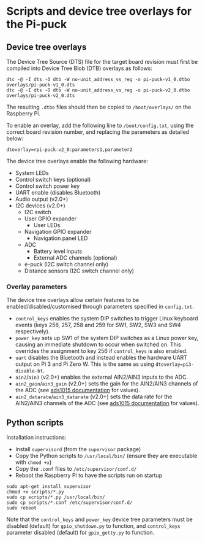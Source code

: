 # Scripts and device tree overlays for the Pi-puck

## Device tree overlays

The Device Tree Source (DTS) file for the target board revision must first be compiled into Device Tree Blob (DTB) overlays as follows:

```
dtc -@ -I dts -O dtb -W no-unit_address_vs_reg -o pi-puck-v1_0.dtbo overlays/pi-puck-v1_0.dts
dtc -@ -I dts -O dtb -W no-unit_address_vs_reg -o pi-puck-v2_0.dtbo overlays/pi-puck-v2_0.dts
```

The resulting `.dtbo` files should then be copied to `/boot/overlays/` on the Raspberry Pi.

To enable an overlay, add the following line to `/boot/config.txt`, using the correct board revision number, and replacing the parameters as detailed below:

```
dtoverlay=rpi-puck-v2_0:parameters1,parameter2
```

The device tree overlays enable the following hardware:

- System LEDs
- Control switch keys (optional)
- Control switch power key
- UART enable (disables Bluetooth)
- Audio output (v2.0+)
- I2C devices (v2.0+)
  - I2C switch
  - User GPIO expander
    - User LEDs
  - Navigation GPIO expander
    - Navigation panel LED
  - ADC
    - Battery level inputs
    - External ADC channels (optional)
  - e-puck (I2C switch channel only)
  - Distance sensors (I2C switch channel only)

### Overlay parameters

The device tree overlays allow certain features to be enabled/disabled/customised through parameters specified in `config.txt`.

- `control_keys` enables the system DIP switches to trigger Linux keyboard events (keys 256, 257, 258 and 259 for SW1, SW2, SW3 and SW4 respectively).
- `power_key` sets up SW1 of the system DIP switches as a Linux power key, causing an immediate shutdown to occur when switched on. This overrides the assignment to key 256 if `control_keys` is also enabled.
- `uart` disables the Bluetooth and instead enables the hardware UART output on Pi 3 and Pi Zero W. This is the same as using `dtoverlay=pi3-disable-bt`.
- `ain2`/`ain3` (v2.0+) enables the external AIN2/AIN3 inputs to the ADC.
- `ain2_gain`/`ain3_gain` (v2.0+) sets the gain for the AIN2/AIN3 channels of the ADC (see [ads1015 documentation](https://github.com/raspberrypi/linux/blob/master/Documentation/devicetree/bindings/hwmon/ads1015.txt) for values).
- `ain2_datarate`/`ain3_datarate` (v2.0+) sets the data rate for the AIN2/AIN3 channels of the ADC (see [ads1015 documentation](https://github.com/raspberrypi/linux/blob/master/Documentation/devicetree/bindings/hwmon/ads1015.txt) for values).


## Python scripts

Installation instructions:

- Install `supervisord` (from the `supervisor` package)
- Copy the Python scripts to `/usr/local/bin/` (ensure they are executable with `chmod +x`)
- Copy the `.conf` files to `/etc/supervisor/conf.d/`
- Reboot the Raspberry Pi to have the scripts run on startup

```
sudo apt-get install supervisor
chmod +x scripts/*.py
sudo cp scripts/*.py /usr/local/bin/
sudo cp scripts/*.conf /etc/supervisor/conf.d/
sudo reboot
```

Note that the `control_keys` and `power_key` device tree parameters must be disabled (default) for `gpio_shutdown.py` to function, and `control_keys` parameter disabled (default) for `gpio_getty.py` to function.
